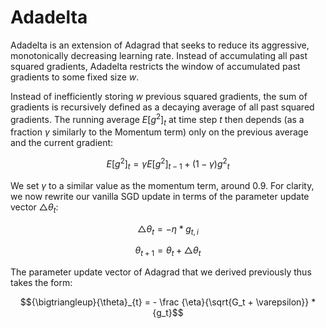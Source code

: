 # Adadelta

Adadelta is an extension of Adagrad that seeks to reduce its aggressive, 
monotonically decreasing learning rate. Instead of accumulating all past 
squared gradients, Adadelta restricts the window of accumulated past gradients 
to some fixed size $`w`$.

Instead of inefficiently storing $`w`$ previous squared gradients, 
the sum of gradients is recursively defined as a decaying average 
of all past squared gradients. The running average $`{E[g^2]_{t}}`$ at time step 
$`{t}`$ then depends (as a fraction $`\gamma`$ similarly to the Momentum term) 
only on the previous average and the current gradient:

```math
E[g^2]_t = {\gamma}E[g^2]_{t-1} + (1 - \gamma){g^2}_t
```

We set $`{\gamma}`$ to a similar value as the momentum term, around $`0.9`$. 
For clarity, we now rewrite our vanilla SGD update in terms of the parameter 
update vector $`{\bigtriangleup}{\theta}_{t}`$:

```math
{\bigtriangleup}{\theta}_{t} = -{\eta}*{g_{t,i}}
```

```math
{\theta}_{t+1} = {\theta}_{t} + {\bigtriangleup}{\theta}_{t}
```

The parameter update vector of Adagrad that we derived previously thus takes the form:

```math
{\bigtriangleup}{\theta}_{t} = - \frac {\eta}{\sqrt{G_t + \varepsilon}} * {g_t}
```